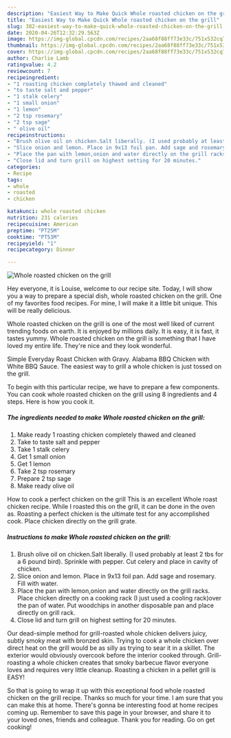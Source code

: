 ```yaml
---
description: "Easiest Way to Make Quick Whole roasted chicken on the grill"
title: "Easiest Way to Make Quick Whole roasted chicken on the grill"
slug: 382-easiest-way-to-make-quick-whole-roasted-chicken-on-the-grill
date: 2020-04-26T12:32:29.563Z
image: https://img-global.cpcdn.com/recipes/2aa68f88ff73e33c/751x532cq70/whole-roasted-chicken-on-the-grill-recipe-main-photo.jpg
thumbnail: https://img-global.cpcdn.com/recipes/2aa68f88ff73e33c/751x532cq70/whole-roasted-chicken-on-the-grill-recipe-main-photo.jpg
cover: https://img-global.cpcdn.com/recipes/2aa68f88ff73e33c/751x532cq70/whole-roasted-chicken-on-the-grill-recipe-main-photo.jpg
author: Charlie Lamb
ratingvalue: 4.2
reviewcount: 7
recipeingredient:
- "1 roasting chicken completely thawed and cleaned"
- "to taste salt and pepper"
- "1 stalk celery"
- "1 small onion"
- "1 lemon"
- "2 tsp rosemary"
- "2 tsp sage"
- " olive oil"
recipeinstructions:
- "Brush olive oil on chicken.Salt liberally. (I used probably at least 2 tbs for a 6 pound bird). Sprinkle with pepper. Cut celery and place in cavity of chicken."
- "Slice onion and lemon. Place in 9x13 foil pan. Add sage and rosemary. Fill with water."
- "Place the pan with lemon,onion and water directly on the grill racks. Place chicken directly on a cooking rack (I just used a cooling rack)over the pan of water. Put woodchips in another disposable pan and place directly on grill rack."
- "Close lid and turn grill on highest setting for 20 minutes."
categories:
- Recipe
tags:
- whole
- roasted
- chicken

katakunci: whole roasted chicken 
nutrition: 231 calories
recipecuisine: American
preptime: "PT25M"
cooktime: "PT53M"
recipeyield: "1"
recipecategory: Dinner

---
```



![Whole roasted chicken on the grill](https://img-global.cpcdn.com/recipes/2aa68f88ff73e33c/751x532cq70/whole-roasted-chicken-on-the-grill-recipe-main-photo.jpg)

Hey everyone, it is Louise, welcome to our recipe site. Today, I will show you a way to prepare a special dish, whole roasted chicken on the grill. One of my favorites food recipes. For mine, I will make it a little bit unique. This will be really delicious.

Whole roasted chicken on the grill is one of the most well liked of current trending foods on earth. It is enjoyed by millions daily. It is easy, it is fast, it tastes yummy. Whole roasted chicken on the grill is something that I have loved my entire life. They're nice and they look wonderful.

Simple Everyday Roast Chicken with Gravy. Alabama BBQ Chicken with White BBQ Sauce. The easiest way to grill a whole chicken is just tossed on the grill.


To begin with this particular recipe, we have to prepare a few components. You can cook whole roasted chicken on the grill using 8 ingredients and 4 steps. Here is how you cook it.

<!--inarticleads1-->

##### The ingredients needed to make Whole roasted chicken on the grill:

1. Make ready 1 roasting chicken completely thawed and cleaned
1. Take to taste salt and pepper
1. Take 1 stalk celery
1. Get 1 small onion
1. Get 1 lemon
1. Take 2 tsp rosemary
1. Prepare 2 tsp sage
1. Make ready  olive oil


How to cook a perfect chicken on the grill This is an excellent Whole roast chicken recipe. While I roasted this on the grill, it can be done in the oven as. Roasting a perfect chicken is the ultimate test for any accomplished cook. Place chicken directly on the grill grate. 

<!--inarticleads2-->

##### Instructions to make Whole roasted chicken on the grill:

1. Brush olive oil on chicken.Salt liberally. (I used probably at least 2 tbs for a 6 pound bird). Sprinkle with pepper. Cut celery and place in cavity of chicken.
1. Slice onion and lemon. Place in 9x13 foil pan. Add sage and rosemary. Fill with water.
1. Place the pan with lemon,onion and water directly on the grill racks. Place chicken directly on a cooking rack (I just used a cooling rack)over the pan of water. Put woodchips in another disposable pan and place directly on grill rack.
1. Close lid and turn grill on highest setting for 20 minutes.


Our dead-simple method for grill-roasted whole chicken delivers juicy, subtly smoky meat with bronzed skin. Trying to cook a whole chicken over direct heat on the grill would be as silly as trying to sear it in a skillet. The exterior would obviously overcook before the interior cooked through. Grill-roasting a whole chicken creates that smoky barbecue flavor everyone loves and requires very little cleanup. Roasting a chicken in a pellet grill is EASY! 

So that is going to wrap it up with this exceptional food whole roasted chicken on the grill recipe. Thanks so much for your time. I am sure that you can make this at home. There's gonna be interesting food at home recipes coming up. Remember to save this page in your browser, and share it to your loved ones, friends and colleague. Thank you for reading. Go on get cooking!
